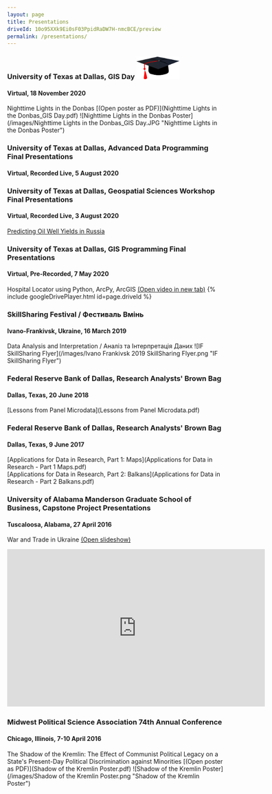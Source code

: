 ```yaml
---
layout: page
title: Presentations
driveId: 10o95XXk9Ei0sF03PpidRaDW7H-nmcBCE/preview
permalink: /presentations/
---
```


### University of Texas at Dallas, GIS Day <img src="/images/education.png" alt="drawing" width="100">  
#### Virtual, 18 November 2020  
Nighttime Lights in the Donbas [(Open poster as PDF)](Nighttime Lights in the Donbas_GIS Day.pdf)
![Nighttime Lights in the Donbas Poster](/images/Nighttime Lights in the Donbas_GIS Day.JPG "Nighttime Lights in the Donbas Poster")

### University of Texas at Dallas, Advanced Data Programming Final Presentations
#### Virtual, Recorded Live, 5 August 2020

### University of Texas at Dallas, Geospatial Sciences Workshop Final Presentations
#### Virtual, Recorded Live, 3 August 2020
[Predicting Oil Well Yields in Russia](Oil_Well_Yields_ppt.pdf)

### University of Texas at Dallas, GIS Programming Final Presentations
#### Virtual, Pre-Recorded, 7 May 2020
Hospital Locator using Python, ArcPy, ArcGIS [(Open video in new tab)](https://drive.google.com/file/d/10o95XXk9Ei0sF03PpidRaDW7H-nmcBCE/view?usp=sharing)
{% include googleDrivePlayer.html id=page.driveId %}

### SkillSharing Festival / Фестиваль Вмінь
#### Ivano-Frankivsk, Ukraine, 16 March 2019
Data Analysis and Interpretation / Аналіз та Інтерпретація Даних
![IF SkillSharing Flyer](/images/Ivano Frankivsk 2019 SkillSharing Flyer.png "IF SkillSharing Flyer")

### Federal Reserve Bank of Dallas, Research Analysts' Brown Bag
#### Dallas, Texas, 20 June 2018
[Lessons from Panel Microdata](Lessons from Panel Microdata.pdf)

### Federal Reserve Bank of Dallas, Research Analysts' Brown Bag
#### Dallas, Texas, 9 June 2017
[Applications for Data in Research, Part 1: Maps](Applications for Data in Research - Part 1 Maps.pdf)  
[Applications for Data in Research, Part 2: Balkans](Applications for Data in Research - Part 2 Balkans.pdf)

### University of Alabama Manderson Graduate School of Business, Capstone Project Presentations
#### Tuscaloosa, Alabama, 27 April 2016
War and Trade in Ukraine [(Open slideshow)](https://docs.google.com/presentation/d/e/2PACX-1vTHupgE_zoAB18DTCZDyHCMrTzMydP8iD6WTDKD-BJj5yR34Lgvelh9D9f-Cf8JPHmGqgQwNzPQHgOd/pub?start=false&loop=false&delayms=3000)
<iframe src="https://docs.google.com/presentation/d/e/2PACX-1vTHupgE_zoAB18DTCZDyHCMrTzMydP8iD6WTDKD-BJj5yR34Lgvelh9D9f-Cf8JPHmGqgQwNzPQHgOd/embed?start=false&loop=true&delayms=3000" frameborder="0" width="600" height="366" allowfullscreen="true" mozallowfullscreen="true" webkitallowfullscreen="true"></iframe>

### Midwest Political Science Association 74th Annual Conference
#### Chicago, Illinois, 7-10 April 2016
The Shadow of the Kremlin: The Effect of Communist Political Legacy on a State's Present-Day Political Discrimination against Minorities [(Open poster as PDF)](Shadow of the Kremlin Poster.pdf)
![Shadow of the Kremlin Poster](/images/Shadow of the Kremlin Poster.png "Shadow of the Kremlin Poster")
